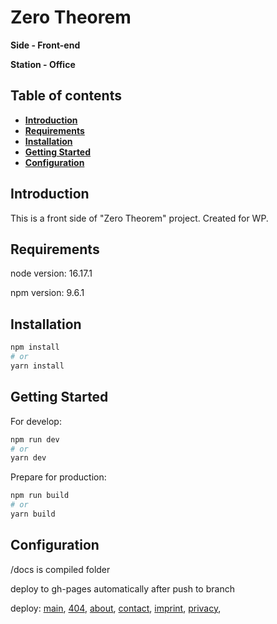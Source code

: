 # Zero Theorem

**Side - Front-end**

**Station - Office**

## Table of contents
- **[Introduction](#introduction)**
- **[Requirements](#requirements)**
- **[Installation](#installation)**
- **[Getting Started](#getting-started)**
- **[Configuration](#configuration)**

<h2 id="introduction">Introduction</h2>

This is a front side of "Zero Theorem" project. Created for WP.

<h2 id="requirements">Requirements</h2>

node version: 16.17.1

npm version: 9.6.1

<h2 id="installation">Installation</h2>

```bash
npm install
# or
yarn install
```

<h2 id="getting-started">Getting Started</h2>

For develop:

```bash
npm run dev
# or
yarn dev
```

Prepare for production:
```bash
npm run build
# or
yarn build
```

<h2 id="configuration">Configuration</h2>

/docs is compiled folder

deploy to gh-pages automatically after push to branch

deploy:
[main](https://presto-agency.github.io/Zero-Theorem/),
[404](https://presto-agency.github.io/Harry-food/404.html),
[about](https://presto-agency.github.io/Harry-food/about.html),
[contact](https://presto-agency.github.io/Harry-food/contact.html),
[imprint](https://presto-agency.github.io/Harry-food/imprint.html),
[privacy](https://presto-agency.github.io/Harry-food/privacy.html),
